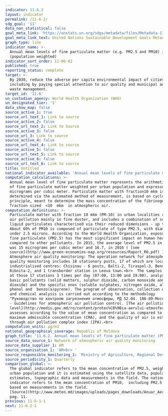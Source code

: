 ```yaml
---
indicator: 11.6.2
layout: indicator
permalink: /11-6-2/
sdg_goal: '11'
data_non_statistical: false
goal_meta_link: 'https://unstats.un.org/sdgs/metadata/files/Metadata-11-06-02.pdf'
goal_meta_link_text: United Nations Sustainable Development Goals Metadata (PDF 211 KB)
graph_type: line
indicator_name: >-
  Annual mean levels of fine particulate matter (e.g. PM2.5 and PM10) in cities
  (population weighted)
indicator_sort_order: 11-06-02
published: true
reporting_status: complete
target: >-
  By 2030, reduce the adverse per capita environmental impact of cities,
  including by paying special attention to air quality and municipal and other
  waste management.
target_id: '11.6'
un_custodian_agency: World Health Organization (WHO)
un_designated_tier: '1'
data_show_map: false
source_active_1: true
source_url_text_1: Link to source
source_active_2: false
source_url_text_2: Link to Source
source_active_3: false
source_url_3: Link to source
source_active_4: false
source_url_text_4: Link to source
source_active_5: false
source_url_text_5: Link to source
source_active_6: false
source_url_text_6: Link to source
title: Untitled
national_indicator_available: 'Annual mean levels of fine particulate matter (PM10) in cities,  µg/m3'
computation_calculations: >-
  Annual mean level of fine particulate matter represents the arithmetic average
  of fine particulate matter weighted per urban population and expressed in
  micrograms per cubic meter. Particulate matter with fraction10 mkm is
  determined via the automated method of measurement, is based on cyclone
  principle, meant to determine the mass concentration of the fibrinogen
  fraction sized  <10  mkm  in atmospheric air.
computation_definitions: >-
  Particulate matter with fraction 10 mkm (PM-10) in urban localities represents
  air pollution mainly in fine duster, and includes a combination of solid and
  liquid particulates characterised via their reduced dimensions - up to 10 mkm.
  About 60% of PM10 is composed of particulate of type PM2.5, with diameter
  under 2.5 microns. According to the World Health Organization, exposure to
  fine particulate (PM2.5) has the most significant impact on human health as
  compared to other pollutants. In 2015, the average level of PM2.5 in cities
  was 15 micrograms per cubic meter and 16.7, in 2016 ( [see
  source](http://www.green-economies-eap.org/resources/Raport_RO.pdf) )<br> 
  Atmosphere air quality monitoring: The operation network for atmospheric air
  quality monitoring includes 18 stationary posts, 17 of which are located in 5
  industrialised centres: Chisinau - 6 posts, Balti-2, Tiraspol-3, Bender-4,
  Ribnita-2, and 1 transborder station in Leova town.<br>  The samples are taken
  at those 17 stations 3 times per day (07:00, 13:00 and 19:00), analysing the
  basic pollutants (solid matters, sulphur dioxide, carbon monoxide and nitrogen
  dioxide) and the specific ones (soluble sulphates, nitrogen oxide, aldehyde,
  phenol and  benzo(a)pyrene). The program of observation, collection of samples
  and chemical analysis is carried out according to the methodology 
  "Руководство по контролю загрязнения атмосферы, РД 52.04. 186-89-Москва 1991”
  - Guidelines for atmospheric air pollution control. [The air pollution
  level](http://mediu.gov.md/ro/content/protec%C8%9Bia-aerului-atmosferic) is
  assesses according to the value of mean concentration as compared to the
  maximum admissible concentration (CMA), and the quality of air is estimated
  through air pollution complex index (IPA).<br>
computation_units: µg/m3
national_geographical_coverage: Republic of Moldova
graph_title: '11.6.2. Annual mean levels of fine particulate matter (PM10) in cities,  µg/m3'
source_data_source_1: Network of atmospheric air quality monitoring
source_data_supplier_1: AM
source_organisation_1: 'AM<br> '
source_responsible_monitoring_1: 'Ministry of Agriculture, Regional Development and Environment'
source_periodicity_1: Quarterly
comparison_global: >-
  The global indicator refers to the mean concentration of PM2.5, weighted per
  urban population and it is estimated using the satellite data, population
  estimates, topographic data and measurements in the field. The national
  indicator refers to the mean concentration of PM10,  including PM2.5 and is
  based on measurements in the field.
  [Source](http://www.meteo.md/images/uploads/pages_downloads/Anuar_Aer_20151.pdf),
  pag. 11. 
previous: 11-6-1-1
next: 11-6-2-1
---
```

